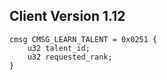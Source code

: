 ## Client Version 1.12

```rust,ignore
cmsg CMSG_LEARN_TALENT = 0x0251 {
    u32 talent_id;    
    u32 requested_rank;    
}

```
